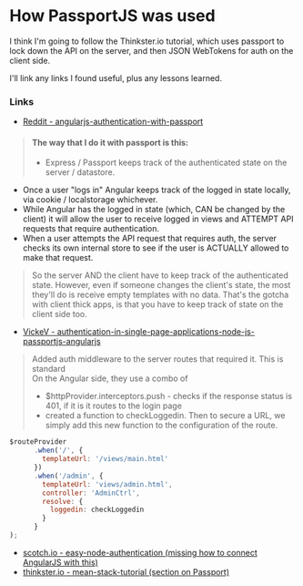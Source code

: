 # How PassportJS was used

I think I'm going to follow the Thinkster.io tutorial, which uses passport to
lock down the API on the server, and then JSON WebTokens for auth on the client
side.

I'll link any links I found useful, plus any lessons learned.

### Links
- [Reddit - angularjs-authentication-with-passport](https://www.reddit.com/r/angularjs/comments/2fsh6b/angularjs_authentication_with_passport/)  

> #### The way that I do it with passport is this: ####
> - Express / Passport keeps track of the authenticated state on the server / datastore.  
- Once a user "logs in" Angular keeps track of the logged in state locally, via cookie / localstorage whichever.  
- While Angular has the logged in state (which, CAN be changed by the client) it will allow the user to receive logged in views and ATTEMPT API requests that require authentication.  
- When a user attempts the API request that requires auth, the server checks its own internal store to see if the user is ACTUALLY allowed to make that request.  

> So the server AND the client have to keep track of the authenticated state. However, even if someone changes the client's state, the most they'll do is receive empty templates with no data. That's the gotcha with client thick apps, is that you have to keep track of state on the client side too.  

- [VickeV - authentication-in-single-page-applications-node-js-passportjs-angularjs](https://vickev.com/#!/article/authentication-in-single-page-applications-node-js-passportjs-angularjs)

> Added auth middleware to the server routes that required it. This is standard  
> On the Angular side, they use a combo of  
> - $httpProvider.interceptors.push - checks if the response status is 401, if it is it routes to the login page  
> - created a function to checkLoggedin. Then to secure a URL, we simply add this new function to the configuration of the route.  

```javascript
$routeProvider  
      .when('/', {  
        templateUrl: '/views/main.html'  
      })  
      .when('/admin', {  
        templateUrl: 'views/admin.html',  
        controller: 'AdminCtrl',  
        resolve: {  
          loggedin: checkLoggedin  
        }  
      }
);
```  

- [scotch.io - easy-node-authentication (missing how to connect AngularJS with this)](https://scotch.io/courses/easy-node-authentication)
- [thinkster.io - mean-stack-tutorial (section on Passport)](https://thinkster.io/mean-stack-tutorial/)
